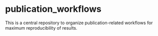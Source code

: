 # publication_workflows
This is a central repository to organize publication-related workflows for maximum reproducibility of results.
